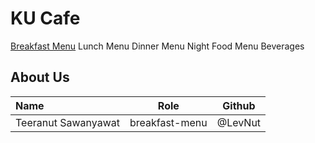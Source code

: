 # KU Cafe

[Breakfast Menu](Menu.md#breakfast-menu)
Lunch Menu
Dinner Menu
Night Food Menu
Beverages

## About Us

| Name      | Role      | Github   |
|:----------|-----------|----------|
| Teeranut Sawanyawat | breakfast-menu | @LevNut |
